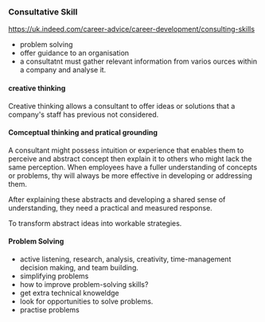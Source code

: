 ### Consultative Skill
https://uk.indeed.com/career-advice/career-development/consulting-skills

* problem solving
* offer guidance to an organisation
* a consultatnt must gather relevant information from varios ources within a company and analyse it.

#### creative thinking
 Creative thinking allows a consultant to offer ideas or solutions that a company's staff has previous not considered.

#### Comceptual thinking and pratical grounding
 A consultant might possess intuition or experience that enables them to perceive and abstract concept
 then explain it to others who might lack the same perception.
 When employees have a fuller understanding of concepts or problems, thy will always be more effective in developing or addressing them.

After explaining these abstracts and developing a shared sense of understanding, they need a
practical and measured response.

To transform abstract ideas into workable strategies.

#### Problem Solving
* active listening, research, analysis, creativity, time-management decision making, and team building.
* simplifying problems
* how to improve problem-solving skills?
 * get extra technical knoweldge
 * look for opportunities to solve problems.
 * practise problems



